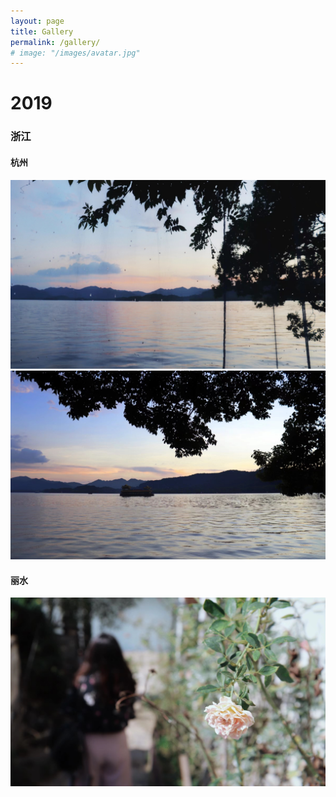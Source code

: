 ```yaml
---
layout: page
title: Gallery
permalink: /gallery/
# image: "/images/avatar.jpg"
---
```


<h1> 2019 </h1>

<h3> 浙江 </h3>

<h4> 杭州 </h4>

<div class="gallery-box">
  <div class="gallery">
    <img src="/images/gallery/2019-Xihu.jpg">
    <img src="/images/gallery/2019-Xihu1.jpg">
  </div>
</div>

<h4> 丽水 </h4>

<div class="gallery-box">
  <div class="gallery">
    <img src="/images/gallery/2019-Lishui.jpg">
  </div>
</div>